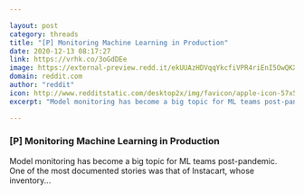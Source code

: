 ```yaml
---

layout: post
category: threads
title: "[P] Monitoring Machine Learning in Production"
date: 2020-12-13 08:17:27
link: https://vrhk.co/3oGdDEe
image: https://external-preview.redd.it/ekUUAzHDVqqYkcfiVPR4riEnI5OwQKX4aIpJQEmAiVw.jpg?width=1200&height=600&auto=webp&crop=1200:600,smart&s=a4423e549b4e72fa0943ac0ca8f1e3926dfaa7a6
domain: reddit.com
author: "reddit"
icon: http://www.redditstatic.com/desktop2x/img/favicon/apple-icon-57x57.png
excerpt: "Model monitoring has become a big topic for ML teams post-pandemic. One of the most documented stories was that of Instacart, whose inventory..."

---
```


### [P] Monitoring Machine Learning in Production

Model monitoring has become a big topic for ML teams post-pandemic. One of the most documented stories was that of Instacart, whose inventory...